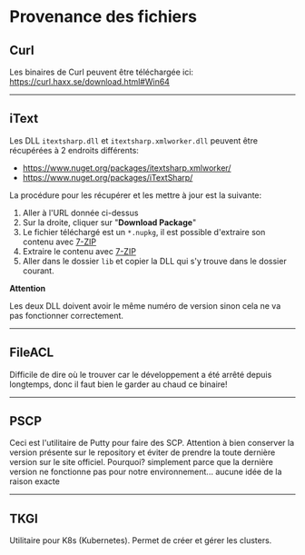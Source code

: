  # Provenance des fichiers

## Curl

Les binaires de Curl peuvent être téléchargée ici: https://curl.haxx.se/download.html#Win64

---

 ## iText

Les DLL `itextsharp.dll` et `itextsharp.xmlworker.dll` peuvent être récupérées à 2 endroits différents:

* https://www.nuget.org/packages/itextsharp.xmlworker/
* https://www.nuget.org/packages/iTextSharp/

La procédure pour les récupérer et les mettre à jour est la suivante:

1. Aller à l'URL donnée ci-dessus
1. Sur la droite, cliquer sur "**Download Package**"
1. Le fichier téléchargé est un `*.nupkg`, il est possible d'extraire son contenu avec [7-ZIP](https://www.7-zip.org/)
1. Extraire le contenu avec [7-ZIP](https://www.7-zip.org/)
1. Aller dans le dossier `lib` et copier la DLL qui s'y trouve dans le dossier courant.

**Attention**

Les deux DLL doivent avoir le même numéro de version sinon cela ne va pas fonctionner correctement.


---

## FileACL

Difficile de dire où le trouver car le développement a été arrêté depuis longtemps, donc il faut bien le garder au chaud ce binaire!

---

## PSCP

Ceci est l'utilitaire de Putty pour faire des SCP. Attention à bien conserver la version présente sur le repository et éviter de prendre la toute dernière version sur le site officiel. Pourquoi? simplement parce que la dernière version ne fonctionne pas pour notre environnement... aucune idée de la raison exacte

---

## TKGI

Utilitaire pour K8s (Kubernetes). Permet de créer et gérer les clusters.
